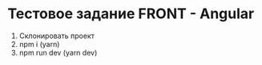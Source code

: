 # Тестовое задание FRONT - Angular

1. Склонировать проект
2. npm i (yarn)
3. npm run dev (yarn dev)
